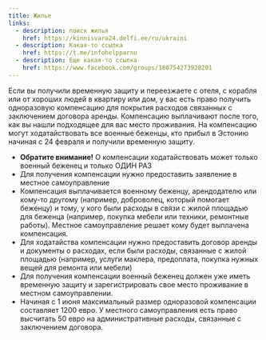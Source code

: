 ```yaml
---
title: Жилье
links:
  - description: поиск жилья
    href: https://kinnisvara24.delfi.ee/ru/ukraini 
  - description: Какая-то ссылка
    href: https://t.me/infohelpparnu
  - description: Еще какая-то ссылка
    href: https://www.facebook.com/groups/180754273928201
---
```


Если вы получили временную защиту и переезжаете с отеля, с корабля или от хороших людей в квартиру или дом, у вас есть право получить одноразовую компенсацию для покрытия расходов связанных с заключением договора аренды. Компенсацию выплачивают после того, как вы нашли подходящее для вас место проживания. На компенсацию могут ходатайствовать все военные беженцы, кто прибыл в Эстонию начиная с 24 февраля и получили временную защиту.  
  -	**Обратите внимание!** О компенсации ходатайствовать может только военный беженец и только ОДИН РАЗ  
  -	Для получения компенсации нужно предоставить заявление в местное самоуправление  
  -	Компенсация выплачивается военному беженцу, арендодателю или кому-то другому (например, доброволец, который помогает беженцу) и тому, у кого были расходы в связи с жилой площадью для беженца (например, покупка мебели или техники, ремонтные работы). Местное самоуправление решает кому будет выплачена компенсация.  
  -	Для ходатайства компенсации нужно предоставить договор аренды и документы о расходах, если были расходы, связанные с жилой площадью (например, услуги маклера, предоплата, покупка нужных вещей для ремонта или мебели)  
  -	Для получения компенсации военный беженец должен уже иметь временную защиту и зарегистрировать свое место проживание в местном самоуправлении.  
  -	Начиная с 1 июня максимальный размер одноразовой компенсации составляет 1200 евро. У местного самоуправления есть право высчитать 50 евро на административные расходы, связанные с заключением договора.

